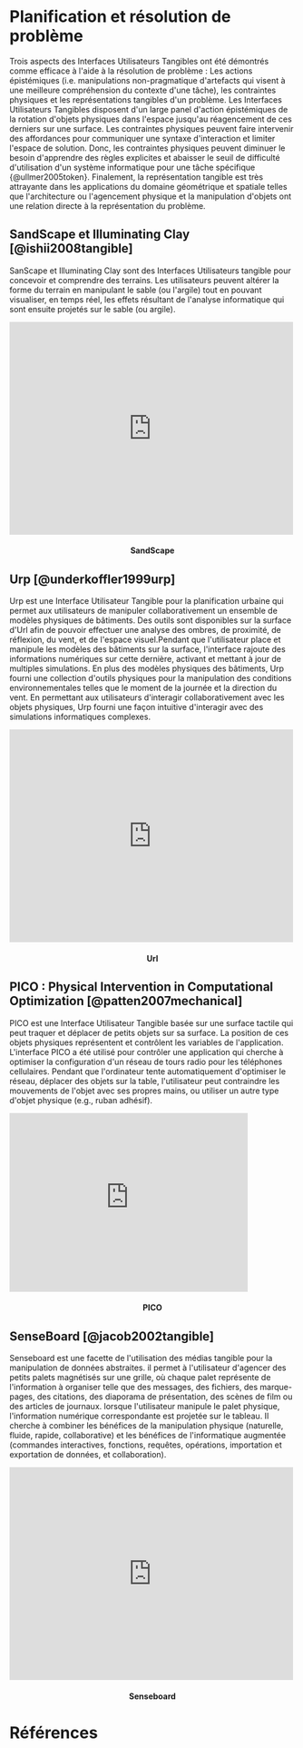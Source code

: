 # Planification et résolution de problème 

Trois aspects des Interfaces Utilisateurs Tangibles ont été démontrés comme efficace à l'aide à la résolution de problème : Les actions épistémiques (i.e. manipulations non-pragmatique d'artefacts qui visent à une meilleure compréhension du contexte d'une tâche), les contraintes physiques et les représentations tangibles d'un problème.
Les Interfaces Utilisateurs Tangibles disposent d'un large panel d'action épistémiques de la rotation d'objets physiques dans l'espace jusqu'au réagencement de ces derniers sur une surface. Les contraintes physiques peuvent faire intervenir des affordances pour communiquer une syntaxe d'interaction et limiter l'espace de solution. Donc, les contraintes physiques peuvent diminuer le besoin d'apprendre des règles explicites et abaisser le seuil de difficulté d'utilisation d'un système informatique pour une tâche spécifique {@ullmer2005token}. Finalement, la représentation tangible est très attrayante dans les applications du domaine géométrique et spatiale telles que l'architecture ou l'agencement physique et la manipulation d'objets ont une relation directe à la représentation du problème.

## SandScape et Illuminating Clay [@ishii2008tangible]

SanScape et Illuminating Clay sont des Interfaces Utilisateurs tangible pour concevoir et comprendre des terrains. Les utilisateurs peuvent altérer la forme du terrain en manipulant le sable (ou l'argile) tout en pouvant visualiser, en temps réel, les effets résultant de l'analyse informatique qui sont ensuite projetés sur le sable (ou argile).

<iframe src="https://player.vimeo.com/video/44538789" width="500" height="375" frameborder="0" webkitallowfullscreen mozallowfullscreen allowfullscreen></iframe>
<h4 style="text-align:center">SandScape</h4>

## Urp [@underkoffler1999urp]

Urp est une Interface Utilisateur Tangible pour la planification urbaine qui permet aux utilisateurs de manipuler collaborativement un ensemble de modèles physiques de bâtiments. Des outils sont disponibles sur la surface d'Url afin de pouvoir effectuer une analyse des ombres, de proximité, de réflexion, du vent, et de l'espace visuel.Pendant que l'utilisateur place et manipule les modèles des bâtiments sur la surface, l'interface rajoute des informations numériques sur cette dernière, activant et mettant à jour de multiples simulations. En plus des modèles physiques des bâtiments, Urp fourni une collection d'outils physiques pour la manipulation des conditions environnementales telles que le moment de la journée et la direction du vent. En permettant aux utilisateurs d'interagir collaborativement avec les objets physiques, Urp fourni une façon intuitive d'interagir avec des simulations informatiques complexes.

<iframe src="https://player.vimeo.com/video/48600713" width="500" height="375" frameborder="0" webkitallowfullscreen mozallowfullscreen allowfullscreen></iframe>
<h4 style="text-align:center">Url</h4>

## PICO : Physical Intervention in Computational Optimization [@patten2007mechanical]

PICO est une Interface Utilisateur Tangible basée sur une surface tactile qui peut traquer et déplacer de petits objets sur sa surface. La position de ces objets physiques représentent et contrôlent les variables de l'application. L'interface PICO a été utilisé pour contrôler une application qui cherche à optimiser la configuration d'un réseau de tours radio pour les téléphones cellulaires. Pendant que l'ordinateur tente automatiquement d'optimiser le réseau, déplacer des objets sur la table, l'utilisateur peut contraindre les mouvements de l'objet avec ses propres mains, ou utiliser un autre type d'objet physique (e.g., ruban adhésif).

<iframe width="420" height="315" src="https://www.youtube.com/embed/aS-43-3bwyc" frameborder="0" allowfullscreen></iframe>
<h4 style="text-align:center">PICO</h4>

## SenseBoard [@jacob2002tangible]

Senseboard est une facette de l'utilisation des médias tangible pour la manipulation de données abstraites. il permet à l'utilisateur d'agencer des petits palets magnétisés sur une grille, où chaque palet représente de l'information à organiser telle que des messages, des fichiers, des marque-pages, des citations, des diaporama de présentation, des scènes de film ou des articles de journaux. lorsque l'utilisateur manipule le palet physique, l'information numérique correspondante est projetée sur le tableau. Il cherche à combiner les bénéfices de la manipulation physique (naturelle, fluide, rapide, collaborative) et les bénéfices de l'informatique augmentée (commandes interactives, fonctions, requêtes, opérations, importation et exportation de données, et collaboration).

<iframe src="https://player.vimeo.com/video/49088700" width="500" height="375" frameborder="0" webkitallowfullscreen mozallowfullscreen allowfullscreen></iframe>
<h4 style="text-align:center">Senseboard</h4>

# Références